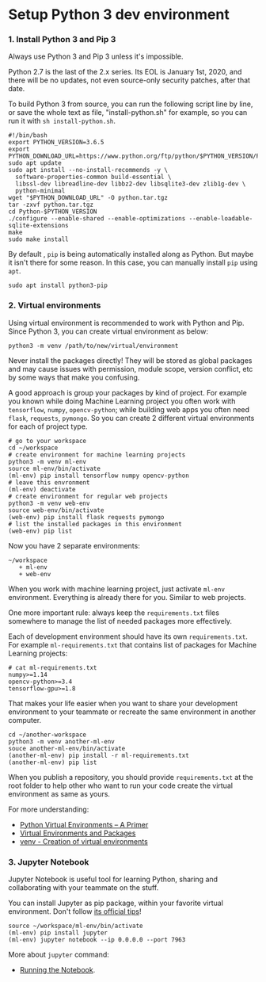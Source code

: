 # Setup Python 3 dev environment

### 1. Install Python 3 and Pip 3

Always use Python 3 and Pip 3 unless it's impossible.

Python 2.7 is the last of the 2.x series. Its EOL is January 1st, 2020, and there will be no updates, not even source-only security patches, after that date.

To build Python 3 from source, you can run the following script line by line, or save the whole text as file, "install-python.sh" for example, so you can run it with `sh install-python.sh`.

```
#!/bin/bash
export PYTHON_VERSION=3.6.5
export PYTHON_DOWNLOAD_URL=https://www.python.org/ftp/python/$PYTHON_VERSION/Python-$PYTHON_VERSION.tgz
sudo apt update
sudo apt install --no-install-recommends -y \
  software-properties-common build-essential \
  libssl-dev libreadline-dev libbz2-dev libsqlite3-dev zlib1g-dev \
  python-minimal
wget "$PYTHON_DOWNLOAD_URL" -O python.tar.tgz
tar -zxvf python.tar.tgz
cd Python-$PYTHON_VERSION
./configure --enable-shared --enable-optimizations --enable-loadable-sqlite-extensions
make
sudo make install
```

By default , `pip` is being automatically installed along as Python. But maybe it isn't there for some reason. In this case, you can manually install `pip` using `apt`.

```
sudo apt install python3-pip
```

### 2. Virtual environments

Using virtual environment is recommended to work with Python and Pip. Since Python 3, you can create virtual environment as below:

```
python3 -m venv /path/to/new/virtual/environment
```

Never install the packages directly! They will be stored as global packages and may cause issues with permission, module scope, version conflict, etc by some ways that make you confusing.

A good approach is group your packages by kind of project. For example you known while doing Machine Learning project you often work with `tensorflow`, `numpy`, `opencv-python`; while building web apps you often need `flask`, `requests`, `pymongo`. So you can create 2 different virtual environments for each of project type.

```
# go to your workspace
cd ~/workspace
# create environment for machine learning projects
python3 -m venv ml-env
source ml-env/bin/activate
(ml-env) pip install tensorflow numpy opencv-python
# leave this envronment
(ml-env) deactivate
# create environment for regular web projects
python3 -m venv web-env
source web-env/bin/activate
(web-env) pip install flask requests pymongo
# list the installed packages in this environment
(web-env) pip list
```

Now you have 2 separate environments:

```
~/workspace
   + ml-env
   + web-env
```

When you work with machine learning project, just activate `ml-env` environment. Everything is already there for you. Similar to web projects.

One more important rule: always keep the `requirements.txt` files somewhere to manage the list of needed packages more effectively.

Each of development environment should have its own `requirements.txt`. For example `ml-requirements.txt` that contains list of packages for Machine Learning projects:

```
# cat ml-requirements.txt
numpy>=1.14
opencv-python>=3.4
tensorflow-gpu>=1.8
```
That makes your life easier when you want to share your development environment to your teammate or recreate the same environment in another computer.

```
cd ~/another-workspace
python3 -m venv another-ml-env
souce another-ml-env/bin/activate
(another-ml-env) pip install -r ml-requirements.txt
(another-ml-env) pip list
```

When you publish a repository, you should provide `requirements.txt` at the root folder to help other who want to run your code create the virtual environment as same as yours.

For more understanding:

- [Python Virtual Environments – A Primer](https://realpython.com/python-virtual-environments-a-primer/)
- [Virtual Environments and Packages](https://docs.python.org/3/tutorial/venv.html)
- [venv - Creation of virtual environments](https://docs.python.org/3/library/venv.html)

### 3. Jupyter Notebook

Jupyter Notebook is useful tool for learning Python, sharing and collaborating with your teammate on the stuff.

You can install Jupyter as pip package, within your favorite virtual environment. Don't follow [its official tips](http://jupyter.org/install)!

```
source ~/workspace/ml-env/bin/activate
(ml-env) pip install jupyter
(ml-env) jupyter notebook --ip 0.0.0.0 --port 7963
```

More about `jupyter` command:

- [Running the Notebook](https://jupyter.readthedocs.io/en/latest/running.html).
